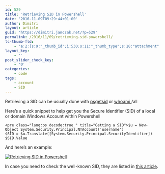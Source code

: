```yaml
---
id: 529
title: 'Retrieving SID in Powershell'
date: '2016-11-09T09:29:44+01:00'
author: Dimitri
layout: article
guid: 'https://dimitri.janczak.net/?p=529'
permalink: /2016/11/09/retrieving-sid-powershell/
tc-thumb-fld:
    - 'a:2:{s:9:"_thumb_id";i:530;s:11:"_thumb_type";s:10:"attachment";}'
layout_key:
    - ''
post_slider_check_key:
    - '0'
categories:
    - code
tags:
    - account
    - SID
---
```


Retrieving a SID can be usually done with [psgetsid](https://technet.microsoft.com/en-us/sysinternals/bb897417.aspx) or [whoami ](https://technet.microsoft.com/en-us/library/cc771299(v=ws.11).aspx)/all

Here’s a quick snippet to help get you the Secure Identifier (SID) of a local or domain Windows Account within Powershell

```
<pre class="lang:ps decode:true " title="Getting a SID">$u = New-Object System.Security.Principal.NTAccount('username')
$SID = $u.Translate([System.Security.Principal.SecurityIdentifier])
$SID.Value

```

And here’s an example:

[![Retrieving SID in Powershell](https://dimitri.janczak.net/wp-content/uploads/2016/11/SID-Administrator-Powershell.png)](https://dimitri.janczak.net/wp-content/uploads/2016/11/SID-Administrator-Powershell.png)

In case you need to check the well-known SID, they are listed in [this article](https://support.microsoft.com/en-us/kb/243330).